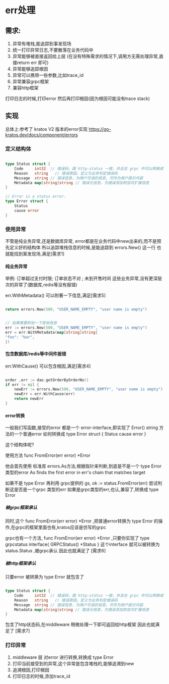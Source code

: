 
# err处理

## 需求:

1. 异常有堆栈,能追踪到事发现场
2. 统一打印异常日志,不要散落在业务代码中
3. 异常能够被直接返回给上层 (在没有特殊需求的情况下,调用方无需处理异常,直接return err 即可)
4. 异常能够追踪根因
5. 异常可以携带一些参数,比如trace_id
6. 异常兼容grpc框架
7. 兼容http框架


打印日志的时候,打印error 然后再打印根因(因为根因可能没有trace stack)

## 实现
总体上:参考了 kratos V2 版本的error实现
https://go-kratos.dev/docs/component/errors

### 定义结构体
```go

type Status struct {
	Code     int32  // 错误码，跟 http-status 一致，并且在 grpc 中可以转换成 grpc-status
	Reason   string   // 错误原因，定义为业务判定错误码
	Message  string // 错误信息，为用户可读的信息，可作为用户提示内容
	Metadata map[string]string // 错误元信息，为错误添加附加可扩展信息
}

// Error is a status error.
type Error struct {
    Status
    cause error
}

```

### 使用异常

不管是纯业务异常,还是数据库异常, error都是在业务代码中new出来的,而不是预先定义好的结构体
所以追踪堆栈信息的时候,是能追踪到 errors.New() 这一行
也就能找到案发现场,满足[需求1]


#### 纯业务异常
举例: 订单超过支付时限; 订单状态不对 ; 未到开售时间
这些业务异常,没有更深层次的异常了(数据库,redis等没有报错)

err.WithMetadata() 可以附著一下信息,满足[需求5]

```go

return errors.New(500, "USER_NAME_EMPTY", "user name is empty")


// 如果需要附加一下其他信息
err := errors.New(500, "USER_NAME_EMPTY", "user name is empty")
err = err.WithMetadata(map[string]string{
"foo": "bar",
})

```

#### 包含数据库/redis等中间件报错
err.WithCause() 可以包含根因,满足[需求4]


```go

order ,err := dao.getOrderByOrderNo()
if err != nil {
    newErr := errors.New(500, "USER_NAME_EMPTY", "user name is empty")
    newErr = err.WithCause(err)
	return newErr
}

```


#### error转换

一般我们写函数,接受的error 都是一个 error-interface,即实现了 Error() string 方法的一个普通error
如何转换成
type Error struct {
Status
cause error
}

这个结构体呢?

使用方法 func FromError(err error) *Error

他会首先使用 标准库 errors.As方法,根据指针来判断,到底是不是一个 type Error 类型的error
As finds the first error in err's chain that matches target

如果不是 type Error
再利用 grpc提供的 gs, ok := status.FromError(err) 
尝试判断这是否是一个grpc 类型的err
如果是grpc类型的err,也认,兼容了,转换成 type Error



##### 被grpc框架承认
同时,这个 func FromError(err error) *Error ,把普通error转换为 type Error 的操作,在grpc的框架里面也有,kratos应该是仿写的grpc

grpc也有一个方法, func FromError(err error) *Error ,只要你实现了 type grpcstatus interface{ GRPCStatus() *Status } 这个interface
就可以被转换为 status.Status ,被grpc承认
因此也就满足了 [需求6]

##### 被http框架承认

只要error 被转换为 type Error 
就包含了
```go

type Status struct {
	Code     int32  // 错误码，跟 http-status 一致，并且在 grpc 中可以转换成 grpc-status
	Reason   string   // 错误原因，定义为业务判定错误码
	Message  string // 错误信息，为用户可读的信息，可作为用户提示内容
	Metadata map[string]string // 错误元信息，为错误添加附加可扩展信息
}
```


包含了http状态码,在middleware 稍微处理一下即可返回给http框架
因此也就满足了 [需求7]



### 打印异常

1. middleware 层 对error 进行转换,转换成 type Error
2. 打印当前接受到的异常,这个异常是包含堆栈的,能够追溯到new
3. 追溯根因,打印根因
4. 打印日志的时候,添加trace_id
